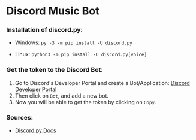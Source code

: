 # Discord Music Bot

### Installation of discord.py:
* Windows:
    `py -3 -m pip install -U discord.py`

* Linux:
    `python3 -m pip install -U discord.py[voice]`



### Get the token to the Discord Bot:
1. Go to Discord's Developer Portal and create a Bot/Application: [Discord Developer Portal](https://discordapp.com/developers/applications/)
2. Then click on `Bot`, and add a new bot.
3. Now you will be able to get the token by clicking on `Copy`.


### Sources:
* [Discord.py Docs](https://discordpy.readthedocs.io/en/latest/intro.html)
